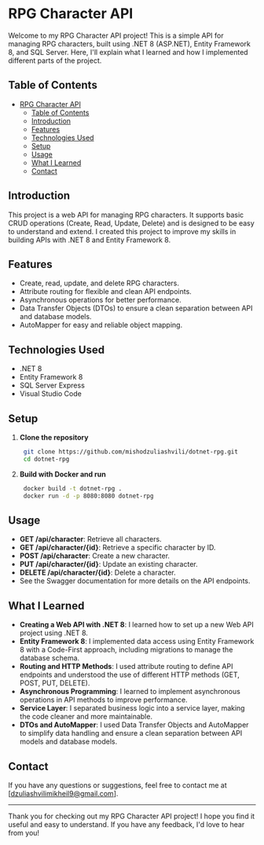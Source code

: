 # RPG Character API

Welcome to my RPG Character API project! This is a simple API for managing RPG characters, built using .NET 8 (ASP.NET), Entity Framework 8, and SQL Server. Here, I'll explain what I learned and how I implemented different parts of the project.

## Table of Contents
- [RPG Character API](#rpg-character-api)
  - [Table of Contents](#table-of-contents)
  - [Introduction](#introduction)
  - [Features](#features)
  - [Technologies Used](#technologies-used)
  - [Setup](#setup)
  - [Usage](#usage)
  - [What I Learned](#what-i-learned)
  - [Contact](#contact)

## Introduction
This project is a web API for managing RPG characters. It supports basic CRUD operations (Create, Read, Update, Delete) and is designed to be easy to understand and extend. I created this project to improve my skills in building APIs with .NET 8 and Entity Framework 8.

## Features
- Create, read, update, and delete RPG characters.
- Attribute routing for flexible and clean API endpoints.
- Asynchronous operations for better performance.
- Data Transfer Objects (DTOs) to ensure a clean separation between API and database models.
- AutoMapper for easy and reliable object mapping.

## Technologies Used
- .NET 8
- Entity Framework 8
- SQL Server Express
- Visual Studio Code

## Setup
1. **Clone the repository**
   ```bash
    git clone https://github.com/mishodzuliashvili/dotnet-rpg.git
    cd dotnet-rpg
   ```
2. **Build with Docker and run**
   ```bash
    docker build -t dotnet-rpg .
    docker run -d -p 8080:8080 dotnet-rpg
   ```

## Usage
- **GET /api/character**: Retrieve all characters.
- **GET /api/character/{id}**: Retrieve a specific character by ID.
- **POST /api/character**: Create a new character.
- **PUT /api/character/{id}**: Update an existing character.
- **DELETE /api/character/{id}**: Delete a character.
- See the Swagger documentation for more details on the API endpoints.

## What I Learned
- **Creating a Web API with .NET 8**: I learned how to set up a new Web API project using .NET 8.
- **Entity Framework 8**: I implemented data access using Entity Framework 8 with a Code-First approach, including migrations to manage the database schema.
- **Routing and HTTP Methods**: I used attribute routing to define API endpoints and understood the use of different HTTP methods (GET, POST, PUT, DELETE).
- **Asynchronous Programming**: I learned to implement asynchronous operations in API methods to improve performance.
- **Service Layer**: I separated business logic into a service layer, making the code cleaner and more maintainable.
- **DTOs and AutoMapper**: I used Data Transfer Objects and AutoMapper to simplify data handling and ensure a clean separation between API models and database models.

## Contact
If you have any questions or suggestions, feel free to contact me at [dzuliashvilimikheil9@gmail.com].

---

Thank you for checking out my RPG Character API project! I hope you find it useful and easy to understand. If you have any feedback, I'd love to hear from you!